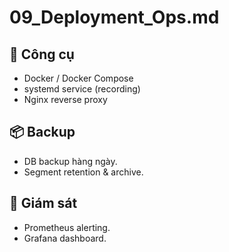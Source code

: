 # 09_Deployment_Ops.md

## 🧰 Công cụ
- Docker / Docker Compose
- systemd service (recording)
- Nginx reverse proxy

## 📦 Backup
- DB backup hàng ngày.
- Segment retention & archive.

## 📡 Giám sát
- Prometheus alerting.
- Grafana dashboard.
